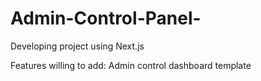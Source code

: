 # Admin-Control-Panel-
Developing project using Next.js

Features willing to add:
Admin control dashboard template
